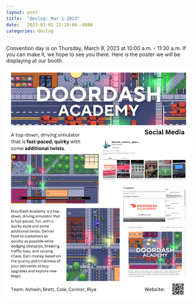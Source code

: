 ```yaml
---
layout: post
title:  "Devlog: Mar-1-2023"
date:   2023-03-01 22:29:00 -0800
categories: devlog
---
```


Convention day is on Thursday, March 9, 2023 at 10:00 a.m. - 11:30 a.m.
If you can make it, we hope to see you there.
Here is the poster we will be displaying at our booth.

![Game Poster](/assets/img/game-poster.png)
